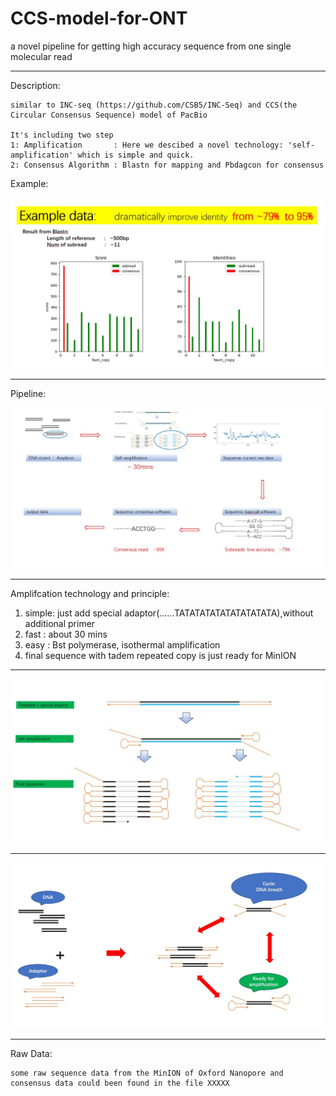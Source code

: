 # CCS-model-for-ONT
a novel pipeline for getting high accuracy sequence from one single molecular read
__________________________________________________________________________________________________________________________________________
Description:

    similar to INC-seq (https://github.com/CSB5/INC-Seq) and CCS(the Circular Consensus Sequence) model of PacBio

    It's including two step 
    1: Amplification       : Here we descibed a novel technology: 'self-amplification' which is simple and quick.
    2: Consensus Algorithm : Blastn for mapping and Pbdagcon for consensus
 
Example:

![Example](https://github.com/Nicklu-HQ/CCS-model-for-ONT/raw/master/loadpicture/example_01.JPG)

__________________________________________________________________________________________________________________________________________

Pipeline:

![pipeline](https://github.com/Nicklu-HQ/CCS-model-for-ONT/raw/master/loadpicture/pipeline_01.JPG)


__________________________________________________________________________________________________________________________________________

Amplifcation technology and principle:
1. simple: just add special adaptor(......TATATATATATATATATATA),without additional primer
2. fast  : about 30 mins
3. easy  : Bst polymerase, isothermal amplification
4. final sequence with tadem repeated copy is just ready for MinION
_____________________________________________________________________________________________________________________________________________

![amplification_01](https://github.com/Nicklu-HQ/CCS-model-for-ONT/raw/master/loadpicture/amplification_01.JPG)
_____________________________________________________________________________________________________________________________________________
![amplification_02](https://github.com/Nicklu-HQ/CCS-model-for-ONT/raw/master/loadpicture/amplification_02.JPG)


__________________________________________________________________________________________________________________________________________
Raw Data:

    some raw sequence data from the MinION of Oxford Nanopore and consensus data could been found in the file XXXXX
  
